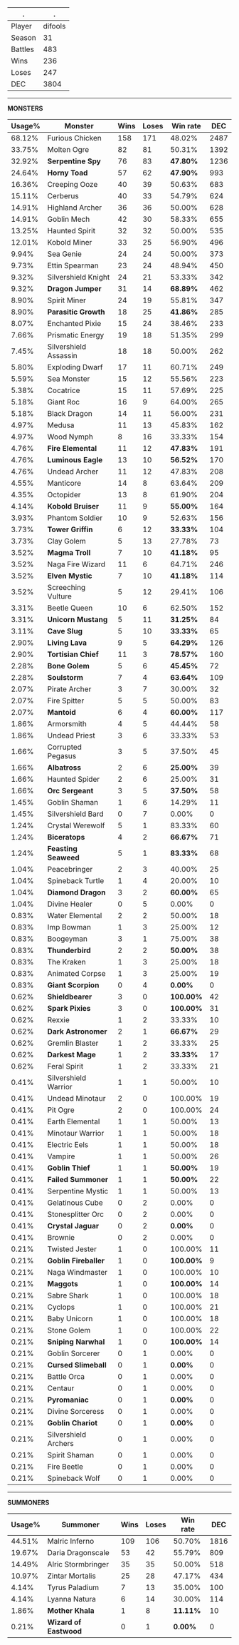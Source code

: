 .|.
|-|-
Player|difools
Season|31
Battles|483
Wins|236
Loses|247
DEC|3804

---
**MONSTERS**

Usage%|Monster|Wins|Loses|Win rate|DEC|
-|-|-|-|-|-|
68.12%|Furious Chicken|158|171|48.02%|2487|
33.75%|Molten Ogre|82|81|50.31%|1392|
32.92%|**Serpentine Spy**|76|83|**47.80%**|1236|
24.64%|**Horny Toad**|57|62|**47.90%**|993|
16.36%|Creeping Ooze|40|39|50.63%|683|
15.11%|Cerberus|40|33|54.79%|624|
14.91%|Highland Archer|36|36|50.00%|628|
14.91%|Goblin Mech|42|30|58.33%|655|
13.25%|Haunted Spirit|32|32|50.00%|535|
12.01%|Kobold Miner|33|25|56.90%|496|
9.94%|Sea Genie|24|24|50.00%|373|
9.73%|Ettin Spearman|23|24|48.94%|450|
9.32%|Silvershield Knight|24|21|53.33%|342|
9.32%|**Dragon Jumper**|31|14|**68.89%**|462|
8.90%|Spirit Miner|24|19|55.81%|347|
8.90%|**Parasitic Growth**|18|25|**41.86%**|285|
8.07%|Enchanted Pixie|15|24|38.46%|233|
7.66%|Prismatic Energy|19|18|51.35%|299|
7.45%|Silvershield Assassin|18|18|50.00%|262|
5.80%|Exploding Dwarf|17|11|60.71%|249|
5.59%|Sea Monster|15|12|55.56%|223|
5.38%|Cocatrice|15|11|57.69%|225|
5.18%|Giant Roc|16|9|64.00%|265|
5.18%|Black Dragon|14|11|56.00%|231|
4.97%|Medusa|11|13|45.83%|162|
4.97%|Wood Nymph|8|16|33.33%|154|
4.76%|**Fire Elemental**|11|12|**47.83%**|191|
4.76%|**Luminous Eagle**|13|10|**56.52%**|170|
4.76%|Undead Archer|11|12|47.83%|208|
4.55%|Manticore|14|8|63.64%|209|
4.35%|Octopider|13|8|61.90%|204|
4.14%|**Kobold Bruiser**|11|9|**55.00%**|164|
3.93%|Phantom Soldier|10|9|52.63%|156|
3.73%|**Tower Griffin**|6|12|**33.33%**|104|
3.73%|Clay Golem|5|13|27.78%|73|
3.52%|**Magma Troll**|7|10|**41.18%**|95|
3.52%|Naga Fire Wizard|11|6|64.71%|246|
3.52%|**Elven Mystic**|7|10|**41.18%**|114|
3.52%|Screeching Vulture|5|12|29.41%|106|
3.31%|Beetle Queen|10|6|62.50%|152|
3.31%|**Unicorn Mustang**|5|11|**31.25%**|84|
3.11%|**Cave Slug**|5|10|**33.33%**|65|
2.90%|**Living Lava**|9|5|**64.29%**|126|
2.90%|**Tortisian Chief**|11|3|**78.57%**|160|
2.28%|**Bone Golem**|5|6|**45.45%**|72|
2.28%|**Soulstorm**|7|4|**63.64%**|109|
2.07%|Pirate Archer|3|7|30.00%|32|
2.07%|Fire Spitter|5|5|50.00%|83|
2.07%|**Mantoid**|6|4|**60.00%**|117|
1.86%|Armorsmith|4|5|44.44%|58|
1.86%|Undead Priest|3|6|33.33%|53|
1.66%|Corrupted Pegasus|3|5|37.50%|45|
1.66%|**Albatross**|2|6|**25.00%**|39|
1.66%|Haunted Spider|2|6|25.00%|31|
1.66%|**Orc Sergeant**|3|5|**37.50%**|58|
1.45%|Goblin Shaman|1|6|14.29%|11|
1.45%|Silvershield Bard|0|7|0.00%|0|
1.24%|Crystal Werewolf|5|1|83.33%|60|
1.24%|**Biceratops**|4|2|**66.67%**|71|
1.24%|**Feasting Seaweed**|5|1|**83.33%**|68|
1.04%|Peacebringer|2|3|40.00%|25|
1.04%|Spineback Turtle|1|4|20.00%|10|
1.04%|**Diamond Dragon**|3|2|**60.00%**|65|
1.04%|Divine Healer|0|5|0.00%|0|
0.83%|Water Elemental|2|2|50.00%|18|
0.83%|Imp Bowman|1|3|25.00%|12|
0.83%|Boogeyman|3|1|75.00%|38|
0.83%|**Thunderbird**|2|2|**50.00%**|38|
0.83%|The Kraken|1|3|25.00%|18|
0.83%|Animated Corpse|1|3|25.00%|19|
0.83%|**Giant Scorpion**|0|4|**0.00%**|0|
0.62%|**Shieldbearer**|3|0|**100.00%**|42|
0.62%|**Spark Pixies**|3|0|**100.00%**|31|
0.62%|Rexxie|1|2|33.33%|10|
0.62%|**Dark Astronomer**|2|1|**66.67%**|29|
0.62%|Gremlin Blaster|1|2|33.33%|25|
0.62%|**Darkest Mage**|1|2|**33.33%**|17|
0.62%|Feral Spirit|1|2|33.33%|21|
0.41%|Silvershield Warrior|1|1|50.00%|10|
0.41%|Undead Minotaur|2|0|100.00%|19|
0.41%|Pit Ogre|2|0|100.00%|24|
0.41%|Earth Elemental|1|1|50.00%|13|
0.41%|Minotaur Warrior|1|1|50.00%|18|
0.41%|Electric Eels|1|1|50.00%|18|
0.41%|Vampire|1|1|50.00%|26|
0.41%|**Goblin Thief**|1|1|**50.00%**|19|
0.41%|**Failed Summoner**|1|1|**50.00%**|22|
0.41%|Serpentine Mystic|1|1|50.00%|13|
0.41%|Gelatinous Cube|0|2|0.00%|0|
0.41%|Stonesplitter Orc|0|2|0.00%|0|
0.41%|**Crystal Jaguar**|0|2|**0.00%**|0|
0.41%|Brownie|0|2|0.00%|0|
0.21%|Twisted Jester|1|0|100.00%|11|
0.21%|**Goblin Fireballer**|1|0|**100.00%**|9|
0.21%|Naga Windmaster|1|0|100.00%|10|
0.21%|**Maggots**|1|0|**100.00%**|14|
0.21%|Sabre Shark|1|0|100.00%|18|
0.21%|Cyclops|1|0|100.00%|21|
0.21%|Baby Unicorn|1|0|100.00%|18|
0.21%|Stone Golem|1|0|100.00%|22|
0.21%|**Sniping Narwhal**|1|0|**100.00%**|14|
0.21%|Goblin Sorcerer|0|1|0.00%|0|
0.21%|**Cursed Slimeball**|0|1|**0.00%**|0|
0.21%|Battle Orca|0|1|0.00%|0|
0.21%|Centaur|0|1|0.00%|0|
0.21%|**Pyromaniac**|0|1|**0.00%**|0|
0.21%|Divine Sorceress|0|1|0.00%|0|
0.21%|**Goblin Chariot**|0|1|**0.00%**|0|
0.21%|Silvershield Archers|0|1|0.00%|0|
0.21%|Spirit Shaman|0|1|0.00%|0|
0.21%|Fire Beetle|0|1|0.00%|0|
0.21%|Spineback Wolf|0|1|0.00%|0|

---
**SUMMONERS**

Usage%|Summoner|Wins|Loses|Win rate|DEC|
-|-|-|-|-|-|
44.51%|Malric Inferno|109|106|50.70%|1816|
19.67%|Daria Dragonscale|53|42|55.79%|809|
14.49%|Alric Stormbringer|35|35|50.00%|518|
10.97%|Zintar Mortalis|25|28|47.17%|434|
4.14%|Tyrus Paladium|7|13|35.00%|100|
4.14%|Lyanna Natura|6|14|30.00%|114|
1.86%|**Mother Khala**|1|8|**11.11%**|10|
0.21%|**Wizard of Eastwood**|0|1|**0.00%**|0|
